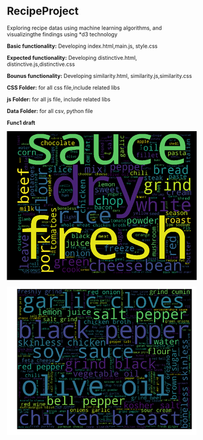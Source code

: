 # RecipeProject
Exploring recipe datas using machine learning algorithms, and visualizingthe findings using *d3 technology

**Basic functionality:**
  Developing index.html,main.js, style.css

**Expected functionality:**
  Developing distinctive.html, distinctive.js,distinctive.css

**Bounus functionality:**
  Developing similarity.html, similarity.js,similarity.css

**CSS Folder:** for all css file,include related libs

**js Folder:** for all js file, include related libs

**Data Folder:** for all csv, python file

**Func1 draft**

![Alt text](Imgs/func1.png)

![Alt text](Imgs/func1-2.png)
